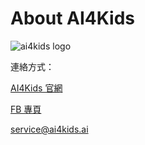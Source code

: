 # About AI4Kids

![ai4kids logo](https://www.ai4kids.ai/wp-content/uploads/2019/07/ai4kids_website_logo_120x40.png)

連絡方式：

[AI4Kids 官網](https://www.ai4kids.ai)

[FB 專頁](https://www.facebook.com/AI4kidsTW/)

[service@ai4kids.ai](service@ai4kids.ai)
